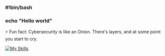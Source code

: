 ### #!bin/bash
### echo "Hello world"

⚡ Fun fact: Cybersecurity is like an Onion.
There's layers, and at some point you start to cry.




[![My Skills](https://skills.thijs.gg/icons?i=linux,bash,docker,mysql,?theme=dark)](https://skills.thijs.gg)
